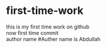 # first-time-work
this is my first time work on github <br>
now first time commit<br>
author name
#Auther name is Abdullah